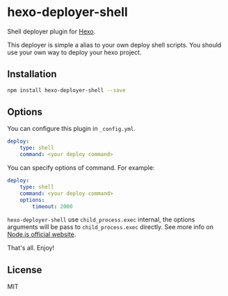 # hexo-deployer-shell

Shell deployer plugin for [Hexo](https://hexo.io/).

This deployer is simple a alias to your own deploy shell scripts. You should use your own way to deploy your hexo project.

## Installation

```bash
npm install hexo-deployer-shell --save
```

## Options
You can configure this plugin in `_config.yml`.

```yaml
deploy:
    type: shell
    command: <your deploy command>
```

You can specify options of command. For example:
```yaml
deploy:
    type: shell
    command: <your deploy command>
    options:
        timeout: 2000
```
`hexo-deployer-shell` use `child_process.exec` internal, the options arguments will be pass to `child_process.exec` directly. See more info on [Node.js official website](https://nodejs.org/api/child_process.html#child_process_child_process_exec_command_options_callback).

That's all. Enjoy!

## License

MIT
